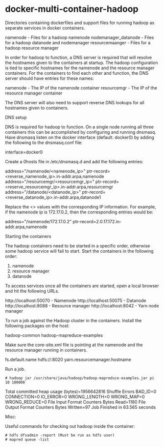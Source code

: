 docker-multi-container-hadoop
=============================

Directories containing dockerfiles and support files for running hadoop
as separate services in docker containers.

namenode - Files for a hadoop namenode
nodemanager_datanode - Files for a hadoop datanode and nodemanager
resourcemaanger - Files for a hadoop resource manager

In order for hadoop to function, a DNS server is required that will resolve
the hostnames given to the containers at startup.  The hadoop configuration
is tied to specific hostnames for the namenode and the resource manager
containers.  For the containers to find each other and function, the DNS
server should have entries for these names:

namenode - The IP of the namenode container
resourcemgr - The IP of the resource manager container

The DNS server will also need to support reverse DNS lookups for all
hostnames given to containers.

DNS setup

DNS is required for hadoop to function.  On a single node running all three
containers this can be accomplished by configuring and running dnsmasq.
Have dnsmasq listen on the docker interface (default: docker0) by adding
the following to the dnsmasq.conf file:

interface=docker0

Create a 0hosts file in /etc/dnsmasq.d and add the following entries:

address="/namenode/<namenode_ip>"
ptr-record=<reverse_namenode_ip>.in-addr.arpa,namenode
address="/resourcemgr/<resourcemgr_ip>"
ptr-record=<reserve_resourcemgr_ip>.in-addr.arpa,resourcemgr
address="/datanode/<datanode_ip>"
ptr-record=<reverse_datanode_ip>.in-addr.arpa,datanode1

Replace the <> values with the corresponding IP information.  For example,
if the namenode ip is 172.17.0.2, then the corresponding entries would be:

address="/namenode/172.17.0.2"
ptr-record=2.0.17.172.in-addr.arpa,namenode

Starting the containers

The hadoop containers need to be started in a specific order, otherwise some
hadoop service will fail to start.  Start the containers in the following
order:

1. namenode
2. resource manager
3. datanode

To access services once all the containers are started, open a local browser
and hit the following URLs.

http://localhost:50070 - Namenode
http://localhost:50075 - Datanode
http://localhost:8088 - Resource manager
http://localhost:8042 - Yarn node manager

To run a job against the Hadoop cluster in the containers.  Install the
following packages on the host:

hadoop-common
hadoop-mapreduce-examples

Make sure the core-site.xml file is pointing at the namenode and the
resource manager running in containers.

  <property>
    <name>fs.default.name</name>
    <value>hdfs://<namenode_ip>:8020</value>
  </property>

  <property>
    <name>yarn.resourcemanager.hostname</name>
    <value><resourcemgr_ip></value>
  </property>

Run a job.

	# hadoop jar /usr/share/java/hadoop/hadoop-mapreduce-examples.jar pi 10 100000

<snip>
		Total committed heap usage (bytes)=1956642816
	Shuffle Errors
		BAD_ID=0
		CONNECTION=0
		IO_ERROR=0
		WRONG_LENGTH=0
		WRONG_MAP=0
		WRONG_REDUCE=0
	File Input Format Counters 
		Bytes Read=1180
	File Output Format Counters 
		Bytes Written=97
Job Finished in 63.565 seconds


Misc:

Useful commands for checking out hadoop inside the container:

	# hdfs dfsadmin -report (Must be run as hdfs user)
	# mapred queue -list

